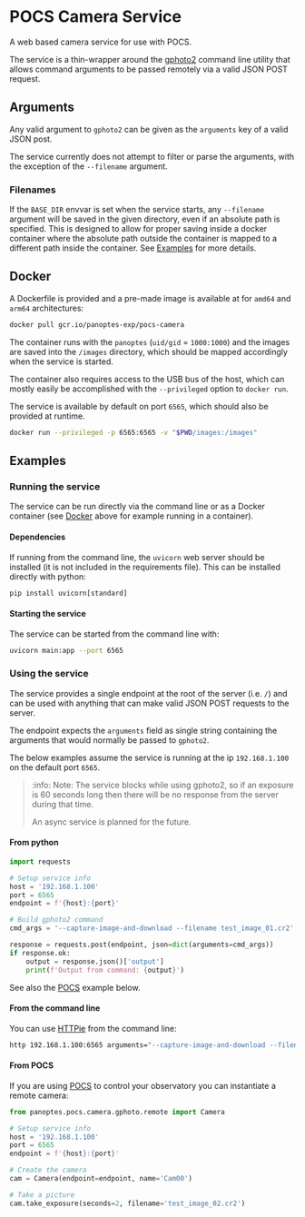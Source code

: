 # POCS Camera Service

A web based camera service for use with POCS.

The service is a thin-wrapper around the [gphoto2](http://www.gphoto.org/) command line utility that allows command arguments to be passed remotely via a valid JSON POST request.

## Arguments

Any valid argument to `gphoto2` can be given as the `arguments` key of a valid JSON post.

The service currently does not attempt to filter or parse the arguments, with the exception of the `--filename` argument.

### Filenames

If the `BASE_DIR` envvar is set when the service starts, any `--filename` argument will be saved in the given directory, even if an absolute path is specified. This is designed to allow for proper saving inside a docker container where the absolute path outside the container is mapped to a different path inside the container. See [Examples](#examples) for more details.

## Docker
<a name="docker"></a>

A Dockerfile is provided and a pre-made image is available at for `amd64` and `arm64` architectures:

```sh
docker pull gcr.io/panoptes-exp/pocs-camera
```

The container runs with the `panoptes` (`uid/gid` = `1000:1000`) and the images are saved into the `/images` directory, which should be mapped accordingly when the service is started. 

The container also requires access to the USB bus of the host, which can mostly easily be accomplished with the `--privileged` option to `docker run`.

The service is available by default on port `6565`, which should also be provided at runtime.

```sh
docker run --privileged -p 6565:6565 -v "$PWD/images:/images"
```

## Examples
<a name="examples"></a>

### Running the service

The service can be run directly via the command line or as a Docker container (see [Docker](#docker) above for example running in a container). 

#### Dependencies

If running from the command line, the `uvicorn` web server should be installed (it is not included in the requirements file). This can be installed directly with python:

```py
pip install uvicorn[standard]
```

#### Starting the service

The service can be started from the command line with:

```sh
uvicorn main:app --port 6565
```

### Using the service

The service provides a single endpoint at the root of the server (i.e. `/`) and can be used with anything that can make valid JSON POST requests to the server. 

The endpoint expects the `arguments` field as single string containing the arguments that would normally be passed to `gphoto2`.

The below examples assume the service is running at the ip `192.168.1.100` on the default port `6565`.

> :info: Note: The service blocks while using gphoto2, so if an exposure is 60 seconds long then there will be no response from the server during that time.
>
> An async service is planned for the future.

#### From python

```py
import requests

# Setup service info
host = '192.168.1.100'
port = 6565
endpoint = f'{host}:{port}'

# Build gphoto2 command
cmd_args = '--capture-image-and-download --filename test_image_01.cr2'

response = requests.post(endpoint, json=dict(arguments=cmd_args))
if response.ok:
    output = response.json()['output']
    print(f'Output from command: {output}')
```

See also the [POCS](#pocs) example below.

#### From the command line

You can use [HTTPie](https://httpie.io/) from the command line:

```sh
http 192.168.1.100:6565 arguments="--capture-image-and-download --filename test_image_01.cr2"
```

#### From POCS
<a name="pocs"></a>

If you are using [POCS](https://github.com/panoptes/POCS) to control your observatory you can instantiate a remote camera:

```py
from panoptes.pocs.camera.gphoto.remote import Camera

# Setup service info
host = '192.168.1.100'
port = 6565
endpoint = f'{host}:{port}'

# Create the camera
cam = Camera(endpoint=endpoint, name='Cam00')

# Take a picture
cam.take_exposure(seconds=2, filename='test_image_02.cr2')
```